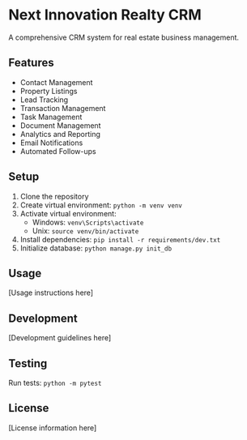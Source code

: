 # Next Innovation Realty CRM

A comprehensive CRM system for real estate business management.

## Features

- Contact Management
- Property Listings
- Lead Tracking
- Transaction Management
- Task Management
- Document Management
- Analytics and Reporting
- Email Notifications
- Automated Follow-ups

## Setup

1. Clone the repository
2. Create virtual environment: `python -m venv venv`
3. Activate virtual environment:
   - Windows: `venv\Scripts\activate`
   - Unix: `source venv/bin/activate`
4. Install dependencies: `pip install -r requirements/dev.txt`
5. Initialize database: `python manage.py init_db`

## Usage

[Usage instructions here]

## Development

[Development guidelines here]

## Testing

Run tests: `python -m pytest`

## License

[License information here] 